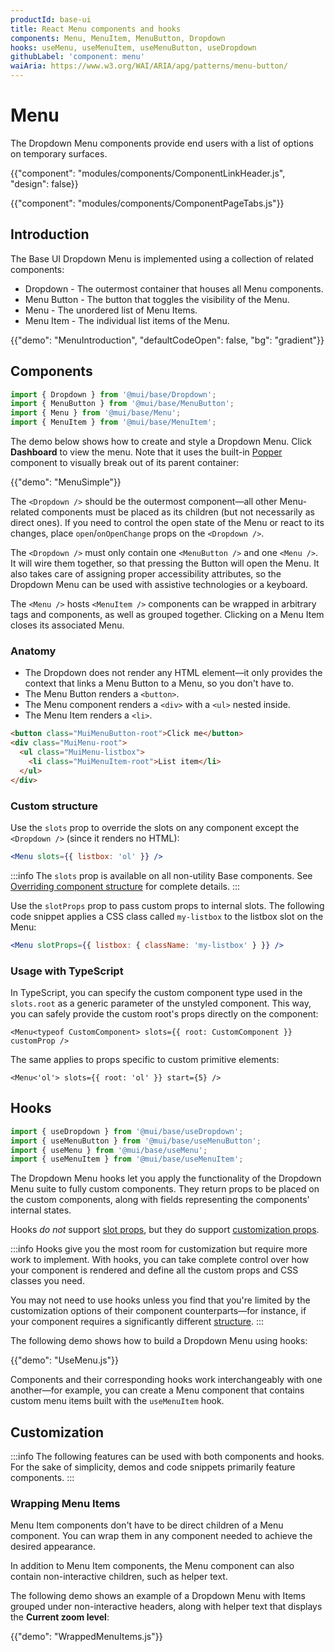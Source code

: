 ```yaml
---
productId: base-ui
title: React Menu components and hooks
components: Menu, MenuItem, MenuButton, Dropdown
hooks: useMenu, useMenuItem, useMenuButton, useDropdown
githubLabel: 'component: menu'
waiAria: https://www.w3.org/WAI/ARIA/apg/patterns/menu-button/
---
```


# Menu

<p class="description">The Dropdown Menu components provide end users with a list of options on temporary surfaces.</p>

{{"component": "modules/components/ComponentLinkHeader.js", "design": false}}

{{"component": "modules/components/ComponentPageTabs.js"}}

## Introduction

The Base UI Dropdown Menu is implemented using a collection of related components:

- Dropdown - The outermost container that houses all Menu components.
- Menu Button - The button that toggles the visibility of the Menu.
- Menu - The unordered list of Menu Items.
- Menu Item - The individual list items of the Menu.

{{"demo": "MenuIntroduction", "defaultCodeOpen": false, "bg": "gradient"}}

## Components

```jsx
import { Dropdown } from '@mui/base/Dropdown';
import { MenuButton } from '@mui/base/MenuButton';
import { Menu } from '@mui/base/Menu';
import { MenuItem } from '@mui/base/MenuItem';
```

The demo below shows how to create and style a Dropdown Menu.
Click **Dashboard** to view the menu.
Note that it uses the built-in [Popper](/base-ui/react-popper/) component to visually break out of its parent container:

{{"demo": "MenuSimple"}}

The `<Dropdown />` should be the outermost component—all other Menu-related components must be placed as its children (but not necessarily as direct ones).
If you need to control the open state of the Menu or react to its changes, place `open`/`onOpenChange` props on the `<Dropdown />`.

The `<Dropdown />` must only contain one `<MenuButton />` and one `<Menu />`.
It will wire them together, so that pressing the Button will open the Menu.
It also takes care of assigning proper accessibility attributes, so the Dropdown Menu can be used with assistive technologies or a keyboard.

The `<Menu />` hosts `<MenuItem />` components can be wrapped in arbitrary tags and components, as well as grouped together.
Clicking on a Menu Item closes its associated Menu.

### Anatomy

- The Dropdown does not render any HTML element—it only provides the context that links a Menu Button to a Menu, so you don't have to.
- The Menu Button renders a `<button>`.
- The Menu component renders a `<div>` with a `<ul>` nested inside.
- The Menu Item renders a `<li>`.

```html
<button class="MuiMenuButton-root">Click me</button>
<div class="MuiMenu-root">
  <ul class="MuiMenu-listbox">
    <li class="MuiMenuItem-root">List item</li>
  </ul>
</div>
```

### Custom structure

Use the `slots` prop to override the slots on any component except the `<Dropdown />` (since it renders no HTML):

```jsx
<Menu slots={{ listbox: 'ol' }} />
```

:::info
The `slots` prop is available on all non-utility Base components.
See [Overriding component structure](/base-ui/guides/overriding-component-structure/) for complete details.
:::

Use the `slotProps` prop to pass custom props to internal slots.
The following code snippet applies a CSS class called `my-listbox` to the listbox slot on the Menu:

```jsx
<Menu slotProps={{ listbox: { className: 'my-listbox' } }} />
```

### Usage with TypeScript

In TypeScript, you can specify the custom component type used in the `slots.root` as a generic parameter of the unstyled component.
This way, you can safely provide the custom root's props directly on the component:

```tsx
<Menu<typeof CustomComponent> slots={{ root: CustomComponent }} customProp />
```

The same applies to props specific to custom primitive elements:

```tsx
<Menu<'ol'> slots={{ root: 'ol' }} start={5} />
```

## Hooks

```jsx
import { useDropdown } from '@mui/base/useDropdown';
import { useMenuButton } from '@mui/base/useMenuButton';
import { useMenu } from '@mui/base/useMenu';
import { useMenuItem } from '@mui/base/useMenuItem';
```

The Dropdown Menu hooks let you apply the functionality of the Dropdown Menu suite to fully custom components.
They return props to be placed on the custom components, along with fields representing the components' internal states.

Hooks _do not_ support [slot props](#custom-structure), but they do support [customization props](#customization).

:::info
Hooks give you the most room for customization but require more work to implement.
With hooks, you can take complete control over how your component is rendered and define all the custom props and CSS classes you need.

You may not need to use hooks unless you find that you're limited by the customization options of their component counterparts—for instance, if your component requires a significantly different [structure](#anatomy).
:::

The following demo shows how to build a Dropdown Menu using hooks:

{{"demo": "UseMenu.js"}}

Components and their corresponding hooks work interchangeably with one another—for example, you can create a Menu component that contains custom menu items built with the `useMenuItem` hook.

## Customization

:::info
The following features can be used with both components and hooks.
For the sake of simplicity, demos and code snippets primarily feature components.
:::

### Wrapping Menu Items

Menu Item components don't have to be direct children of a Menu component.
You can wrap them in any component needed to achieve the desired appearance.

In addition to Menu Item components, the Menu component can also contain non-interactive children, such as helper text.

The following demo shows an example of a Dropdown Menu with Items grouped under non-interactive headers, along with helper text that displays the **Current zoom level**:

{{"demo": "WrappedMenuItems.js"}}
